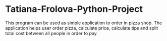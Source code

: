 # Tatiana-Frolova-Python-Project
This program can be used as simple application to order in pizza shop. The application helps user order pizza, calculate price, calculate tips and split total cost between all people in order to pay.
